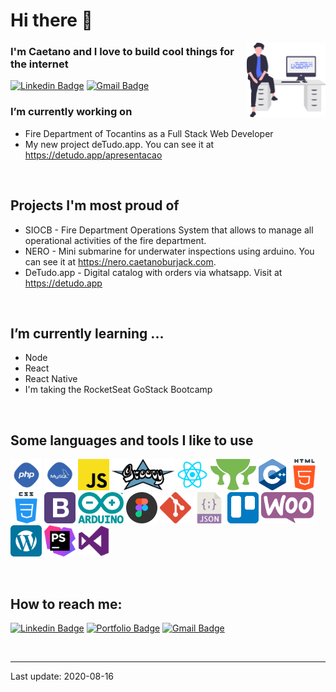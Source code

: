 # Hi there 👋 

<img width="25%" align="right" alt="Github" src="https://github.com/caetanoburjack/caetanoburjack/blob/master/icons/undraw_feeling_proud_qne1.svg" />

### I'm Caetano and I love to build cool things for the internet

[![Linkedin Badge](https://img.shields.io/badge/-LinkedIn-blue?style=flat-square&logo=Linkedin&logoColor=white&link=https://www.linkedin.com/in/caetanoburjack)](https://www.linkedin.com/in/caetanoburjack) 
[![Gmail Badge](https://img.shields.io/badge/-Gmail-Red?style=flat-square&logo=Gmail&logoColor=white&link=mailto:caetano.burjack@gmail.com)](mailto:caetano.burjack@gmail.com)
&nbsp; 
&nbsp;
&nbsp;

### I’m currently working on 
- Fire Department of Tocantins as a Full Stack Web Developer
- My new project deTudo.app. You can see it at https://detudo.app/apresentacao

&nbsp;
&nbsp;

## Projects I'm most proud of
- SIOCB - Fire Department Operations System that allows to manage all operational activities of the fire department.
- NERO - Mini submarine for underwater inspections using arduino. You can see it at https://nero.caetanoburjack.com.
- DeTudo.app - Digital catalog with orders via whatsapp. Visit at https://detudo.app

&nbsp;
&nbsp;

## I’m currently learning ...
- Node
- React
- React Native
- I'm taking the RocketSeat GoStack Bootcamp

&nbsp;
&nbsp;

## Some languages and tools I like to use

  <code><img height="50px" src="https://github.com/caetanoburjack/caetanoburjack/blob/master/icons/php.svg" alt="Php"></code>
  <code><img height="50px" src="https://github.com/caetanoburjack/caetanoburjack/blob/master/icons/mysql.svg" alt="MySql"></code>
  <code><img height="50px" src="https://github.com/caetanoburjack/caetanoburjack/blob/master/icons/javascript.svg" alt="Javascript"></code>
  <code><img height="50px" src="https://github.com/caetanoburjack/caetanoburjack/blob/master/icons/groovy.svg" alt="Groovy"></code>
  <code><img height="50px" src="https://github.com/caetanoburjack/caetanoburjack/blob/master/icons/react.svg" alt="React"></code>
  <code><img height="50px" src="https://github.com/caetanoburjack/caetanoburjack/blob/master/icons/grails.svg" alt="Grails"></code>
  <code><img height="50px" src="https://github.com/caetanoburjack/caetanoburjack/blob/master/icons/cplusplus.svg" alt="C plus plus"></code>
  <code><img height="50px" src="https://github.com/caetanoburjack/caetanoburjack/blob/master/icons/html.svg" alt="Html"></code>
  <code><img height="50px" src="https://github.com/caetanoburjack/caetanoburjack/blob/master/icons/css.svg" alt="Css"></code>
  <code><img height="50px" src="https://github.com/caetanoburjack/caetanoburjack/blob/master/icons/bootstrap.svg" alt="Bootstrap"></code>
  <code><img height="50px" src="https://github.com/caetanoburjack/caetanoburjack/blob/master/icons/arduino.svg" alt="Arduíno"></code>
  <code><img height="50px" src="https://github.com/caetanoburjack/caetanoburjack/blob/master/icons/figma.svg" alt="Figma"></code>
  <code><img height="50px" src="https://github.com/caetanoburjack/caetanoburjack/blob/master/icons/git.svg" alt="Git"></code>
  <code><img height="50px" src="https://github.com/caetanoburjack/caetanoburjack/blob/master/icons/json.svg" alt="Json"></code>
  <code><img height="50px" src="https://github.com/caetanoburjack/caetanoburjack/blob/master/icons/trello.svg" alt="Trello"></code>
  <code><img height="50px" src="https://github.com/caetanoburjack/caetanoburjack/blob/master/icons/woocommerce.svg" alt="WooCommerce"></code>
  <code><img height="50px" src="https://github.com/caetanoburjack/caetanoburjack/blob/master/icons/wordpress.svg" alt="Wordpress"></code>
  <code><img height="50px" src="https://github.com/caetanoburjack/caetanoburjack/blob/master/icons/phpstorm.svg" alt="PhpStorm"></code>
  <code><img height="50px" src="https://github.com/caetanoburjack/caetanoburjack/blob/master/icons/visualstudio.svg" alt="Visual Studio Code"></code>

&nbsp;
&nbsp;

## How to reach me:
[![Linkedin Badge](https://img.shields.io/badge/-LinkedIn-blue?style=flat-square&logo=Linkedin&logoColor=white&link=https://www.linkedin.com/in/caetanoburjack)](https://www.linkedin.com/in/caetanoburjack) 
[![Portfolio Badge](https://img.shields.io/badge/-Portfolio-blue?style=flat-square&logo=google-chrome&logoColor=white&color=0A637E)](https://caetanoburjack.com) 
[![Gmail Badge](https://img.shields.io/badge/-Gmail-Red?style=flat-square&logo=Gmail&logoColor=white&link=mailto:caetano.burjack@gmail.com)](mailto:caetano.burjack@gmail.com)

&nbsp;
&nbsp;

---
Last update: 2020-08-16
